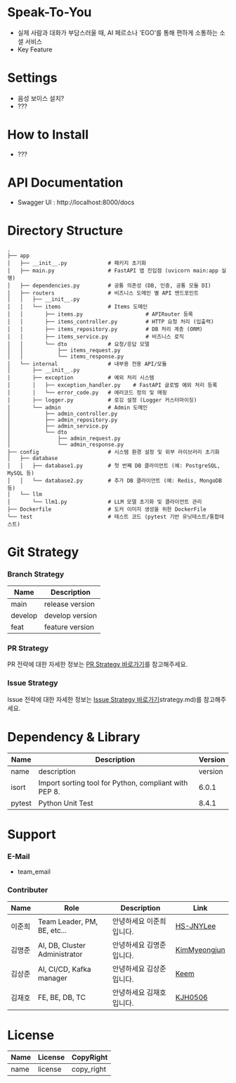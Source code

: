 # Speak-To-You
- 실제 사람과 대화가 부담스러울 때, AI 페르소나 'EGO'를 통해 편하게 소통하는 소셜 서비스
- Key Feature

# Settings
- 음성 보이스 설치?
- ???

# How to Install
- ???

# API Documentation
- Swagger UI : http://localhost:8000/docs

# Directory Structure
```
.
├── app
│   ├── __init__.py			    # 패키지 초기화
│   ├── main.py			        # FastAPI 앱 진입점 (uvicorn main:app 실행)
│   ├── dependencies.py		    # 공통 의존성 (DB, 인증, 공통 모듈 DI)
│   ├── routers			        # 비즈니스 도메인 별 API 엔드포인트
│   │   ├── __init__.py
│   │   └── items			    # Items 도메인
│   │	    ├── items.py		            # APIRouter 등록
│   │	    ├── items_controller.py	        # HTTP 요청 처리 (입출력)
│   │	    ├── items_repository.py	        # DB 처리 계층 (ORM)
│   │       ├── items_service.py	        # 비즈니스 로직
│   │	    └── dto			    # 요청/응답 모델
│   │		    ├── items_request.py
│   │		    └── items_response.py
│   └── internal				# 내부용 전용 API/모듈
│		├── __init__.py
│		├── exception			# 예외 처리 시스템
│		│	├── exception_handler.py	# FastAPI 글로벌 예외 처리 등록
│		│	└── error_code.py	# 에러코드 정의 및 매핑
│		├── logger.py			# 로깅 설정 (Logger 커스터마이징)
│		└── admin			    # Admin 도메인
│			├── admin_controller.py
│			├── admin_repository.py
│	   		├── admin_service.py
│			└── dto
│				├── admin_request.py
│				└── admin_response.py
├── config                      # 시스템 환경 설정 및 외부 라이브러리 초기화
│	├── database
│	│	├── database1.py		# 첫 번째 DB 클라이언트 (예: PostgreSQL, MySQL 등)
│	│	└── database2.py		# 추가 DB 클라이언트 (예: Redis, MongoDB 등)
│	└── llm
│		└── llm1.py			    # LLM 모델 초기화 및 클라이언트 관리
├── Dockerfile					# 도커 이미지 생성을 위한 DockerFile
└── test					    # 테스트 코드 (pytest 기반 유닛테스트/통합테스트)
```

# Git Strategy
### Branch Strategy
| Name    | Description      |
|---------|------------------|
| main    | release version  |
| develop | develop version  |
| feat    | feature version  |

### PR Strategy
PR 전략에 대한 자세한 정보는 [PR Strategy 바로가기](docs/pr_strategy.md)를 참고해주세요.

### Issue Strategy
Issue 전략에 대한 자세한 정보는 [Issue Strategy 바로가기](docs/issue)strategy.md)를 참고해주세요.

# Dependency & Library
| Name   | Description                                           | Version |
|--------|-------------------------------------------------------|---------|
| name   | description                                           | version |
| isort  | Import sorting tool for Python, compliant with PEP 8. | 6.0.1   |
| pytest | Python Unit Test                                      | 8.4.1   |

# Support
### E-Mail
- team_email

### Contributer
| Name | Role                          | Description   | Link                                         |
|------|-------------------------------|---------------|----------------------------------------------|
| 이준희  | Team Leader, PM, BE, etc...   | 안녕하세요 이준희입니다. | [HS-JNYLee](https://github.com/HS-JNYLee)    |
| 김명준  | AI, DB, Cluster Administrator | 안녕하세요 김명준입니다. | [KimMyeongjun](https://github.com/gomj-repo) |
| 김상준  | AI, CI/CD, Kafka manager      | 안녕하세요 김상준입니다. | [Keem](https://github.com/6-keem)            |
| 김재호  | FE, BE, DB, TC                | 안녕하세요 김재호입니다. | [KJH0506](https://github.com/KJH0506)        |

# License
| Name | License | CopyRight  |
|------|---------|------------|
| name | license | copy_right |